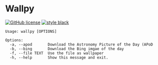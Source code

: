 # Wallpy

[![GitHub license](https://img.shields.io/github/license/MMartin09/wallpy?style=for-the-badge)](https://github.com/MMartin09/wallpy/blob/development/LICENSE)
[![style black](https://img.shields.io/badge/Style-Black-black.svg?style=for-the-badge)](https://github.com/ambv/black)
 
```
Usage: wallpy [OPTIONS]

Options:
  -a, --apod       Download the Astronomy Picture of the Day (APoD
  -b, --bing       Download the Bing imgae of the day
  -f, --file TEXT  Use the file as wallpaper
  -h, --help       Show this message and exit.
```
